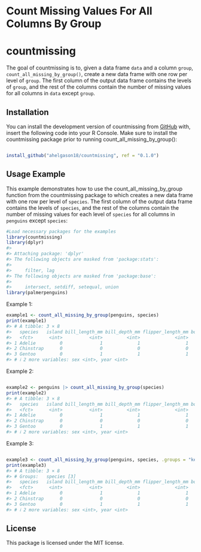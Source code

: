 Count Missing Values For All Columns By Group
================

<!-- README.md is generated from README.Rmd. Please edit that file -->

# countmissing

The goal of countmissing is to, given a data frame `data` and a column
`group`, `count_all_missing_by_group()`, create a new data frame with
one row per level of `group`. The first column of the output data frame
contains the levels of `group`, and the rest of the columns contain the
number of missing values for all columns in `data` except `group`.

## Installation

You can install the development version of countmissing from
[GitHub](https://github.com/) with, insert the following code into your
R Console. Make sure to install the countmissing package prior to
running count_all_missing_by_group():

``` r

install_github("ahelgason18/countmissing", ref = "0.1.0")
```

## Usage Example

This example demonstrates how to use the count_all_missing_by_group
function from the countmissing package to which creates a new data frame
with one row per level of `species`. The first column of the output data
frame contains the levels of `species`, and the rest of the columns
contain the number of missing values for each level of `species` for all
columns in `penguins` except `species`:

``` r
#Load necessary packages for the examples
library(countmissing)
library(dplyr)
#> 
#> Attaching package: 'dplyr'
#> The following objects are masked from 'package:stats':
#> 
#>     filter, lag
#> The following objects are masked from 'package:base':
#> 
#>     intersect, setdiff, setequal, union
library(palmerpenguins)
```

Example 1:

``` r
example1 <- count_all_missing_by_group(penguins, species)
print(example1)
#> # A tibble: 3 × 8
#>   species   island bill_length_mm bill_depth_mm flipper_length_mm body_mass_g
#>   <fct>      <int>          <int>         <int>             <int>       <int>
#> 1 Adelie         0              1             1                 1           1
#> 2 Chinstrap      0              0             0                 0           0
#> 3 Gentoo         0              1             1                 1           1
#> # ℹ 2 more variables: sex <int>, year <int>
```

Example 2:

``` r

example2 <- penguins |> count_all_missing_by_group(species) 
print(example2)
#> # A tibble: 3 × 8
#>   species   island bill_length_mm bill_depth_mm flipper_length_mm body_mass_g
#>   <fct>      <int>          <int>         <int>             <int>       <int>
#> 1 Adelie         0              1             1                 1           1
#> 2 Chinstrap      0              0             0                 0           0
#> 3 Gentoo         0              1             1                 1           1
#> # ℹ 2 more variables: sex <int>, year <int>
```

Example 3:

``` r

example3 <- count_all_missing_by_group(penguins, species, .groups = "keep")
print(example3)
#> # A tibble: 3 × 8
#> # Groups:   species [3]
#>   species   island bill_length_mm bill_depth_mm flipper_length_mm body_mass_g
#>   <fct>      <int>          <int>         <int>             <int>       <int>
#> 1 Adelie         0              1             1                 1           1
#> 2 Chinstrap      0              0             0                 0           0
#> 3 Gentoo         0              1             1                 1           1
#> # ℹ 2 more variables: sex <int>, year <int>
```

## License

This package is licensed under the MIT license.
